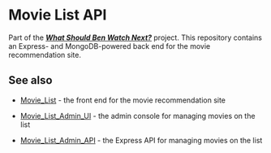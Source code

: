 # Movie List API

Part of the [*__What Should Ben Watch Next?__*](https://benmyers.dev/movies) project. This repository contains an Express- and MongoDB-powered back end for the movie recommendation site.

## See also

* [Movie_List](https://github.com/BenDMyers/Movie_List) - the front end for the movie recommendation site

* [Movie_List_Admin_UI](https://github.com/BenDMyers/Movie_List_Admin_UI) - the admin console for managing movies on the list

* [Movie_List_Admin_API](https://github.com/BenDMyers/Movie_List_Admin_API) - the Express API for managing movies on the list